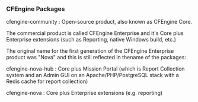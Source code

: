 ### CFEngine Packages


cfengine-community
: Open-source product, also known as CFEngine Core.

The commercial product is called CFEngine Enterprise and it's Core plus Enterprise extensions (such as Reporting, native Windows build, etc.)


The original name for the first generation of the CFEngine Enterprise product was "Nova" and this is still reflected in thename of the packages:


cfengine-nova-hub
: Core plus Mission Portal (which is Report Collection system and an Admin GUI on an Apache/PHP/PostgreSQL stack with a Redis cache for report collection)


cfengine-nova
: Core plus Enterprise extensions (e.g. reporting)
